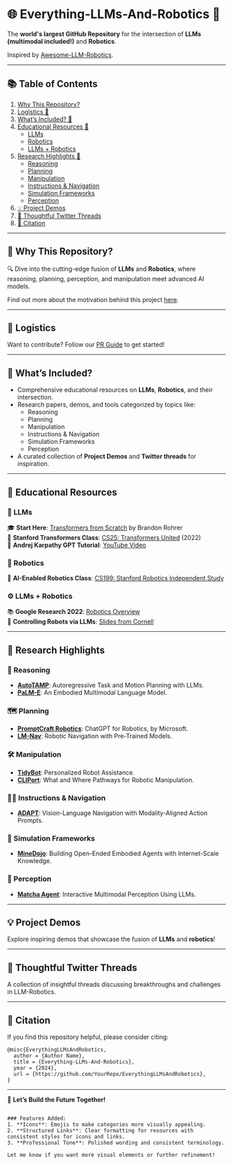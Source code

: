 # 🌐 Everything-LLMs-And-Robotics 🤖  
The **world's largest GitHub Repository** for the intersection of **LLMs (multimodal included!)** and **Robotics**.  

Inspired by [Awesome-LLM-Robotics](https://github.com/GT-RIPL/Awesome-LLM-Robotics).

---

## 📚 Table of Contents  
1. [Why This Repository?](#why-this-repository)  
2. [Logistics 🚀](#logistics)  
3. [What’s Included? 🎯](#whats-included)  
4. [Educational Resources 📖](#educational-resources)  
   - [LLMs](#llms)  
   - [Robotics](#robotics)  
   - [LLMs + Robotics](#llms-and-robotics)  
5. [Research Highlights 🔬](#research-highlights)  
   - [Reasoning](#reasoning)  
   - [Planning](#planning)  
   - [Manipulation](#manipulation)  
   - [Instructions & Navigation](#instructions-and-navigation)  
   - [Simulation Frameworks](#simulation-frameworks)  
   - [Perception](#perception)  
6. [💡 Project Demos](#project-demos)  
7. [💬 Thoughtful Twitter Threads](#thoughtful-twitter-threads)  
8. [📜 Citation](#citation)  

---

## 🌟 Why This Repository?  
🔍 Dive into the cutting-edge fusion of **LLMs** and **Robotics**, where reasoning, planning, perception, and manipulation meet advanced AI models.  

Find out more about the motivation behind this project [here](https://jrin771.github.io/EverythingLLMsAndRobotics.html).  

---

## 🚀 Logistics  
Want to contribute? Follow our [PR Guide](PR-Guide.md) to get started!

---

## 🎯 What’s Included?  
- Comprehensive educational resources on **LLMs**, **Robotics**, and their intersection.  
- Research papers, demos, and tools categorized by topics like:  
  - Reasoning  
  - Planning  
  - Manipulation  
  - Instructions & Navigation  
  - Simulation Frameworks  
  - Perception  
- A curated collection of **Project Demos** and **Twitter threads** for inspiration.  

---

## 📖 Educational Resources  

### 🤖 LLMs <a name="llms"></a>  
🎓 **Start Here**: [Transformers from Scratch](https://e2eml.school/transformers.html) by Brandon Rohrer  
📘 **Stanford Transformers Class**: [CS25: Transformers United](https://web.stanford.edu/class/cs25/) (2022)  
🎥 **Andrej Karpathy GPT Tutorial**: [YouTube Video](https://www.youtube.com/watch?v=kCc8FmEb1nY)  

### 🔧 Robotics <a name="robotics"></a>  
📘 **AI-Enabled Robotics Class**: [CS199: Stanford Robotics Independent Study](https://pupper-independent-study.readthedocs.io/en/latest/index.html)  

### ⚙️ LLMs + Robotics <a name="llms-and-robotics"></a>  
📚 **Google Research 2022**: [Robotics Overview](https://ai.googleblog.com/2023/02/google-research-2022-beyond-robotics.html)  
📄 **Controlling Robots via LLMs**: [Slides from Cornell](https://www.cs.cornell.edu/courses/cs4756/2023sp/assets/slides_notes/lec26_slides.pdf)  

---

## 🔬 Research Highlights  

### 🧠 Reasoning <a name="reasoning"></a>  
- **[AutoTAMP](https://arxiv.org/pdf/2306.06531.pdf)**: Autoregressive Task and Motion Planning with LLMs.  
- **[PaLM-E](https://palm-e.github.io)**: An Embodied Multimodal Language Model.  

### 🗺️ Planning <a name="planning"></a>  
- **[PromptCraft Robotics](https://github.com/microsoft/PromptCraft-Robotics)**: ChatGPT for Robotics, by Microsoft.  
- **[LM-Nav](https://sites.google.com/view/lmnav)**: Robotic Navigation with Pre-Trained Models.  

### 🛠️ Manipulation <a name="manipulation"></a>  
- **[TidyBot](https://tidybot.cs.princeton.edu)**: Personalized Robot Assistance.  
- **[CLIPort](https://interactive-language.github.io)**: What and Where Pathways for Robotic Manipulation.  

### 🚶‍♂️ Instructions & Navigation <a name="instructions-and-navigation"></a>  
- **[ADAPT](https://arxiv.org/abs/2205.15509)**: Vision-Language Navigation with Modality-Aligned Action Prompts.  

### 🧪 Simulation Frameworks <a name="simulation-frameworks"></a>  
- **[MineDojo](https://minedojo.org)**: Building Open-Ended Embodied Agents with Internet-Scale Knowledge.  

### 👀 Perception <a name="perception"></a>  
- **[Matcha Agent](https://matcha-agent.github.io)**: Interactive Multimodal Perception Using LLMs.  

---

## 💡 Project Demos  
Explore inspiring demos that showcase the fusion of **LLMs** and **robotics**!  

---

## 💬 Thoughtful Twitter Threads  
A collection of insightful threads discussing breakthroughs and challenges in LLM-Robotics.  

---

## 📜 Citation  
If you find this repository helpful, please consider citing:  

```
@misc{EverythingLLMsAndRobotics,
  author = {Author Name},
  title = {Everything-LLMs-And-Robotics},
  year = {2024},
  url = {https://github.com/YourRepo/EverythingLLMsAndRobotics},
}
```

---

🔗 **Let’s Build the Future Together!**
```  

### Features Added:
1. **Icons**: Emojis to make categories more visually appealing.  
2. **Structured Links**: Clear formatting for resources with consistent styles for icons and links.  
3. **Professional Tone**: Polished wording and consistent terminology.  

Let me know if you want more visual elements or further refinement!
